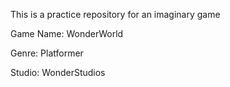 This is a practice repository for an imaginary game

Game Name: WonderWorld

Genre: Platformer

Studio: WonderStudios